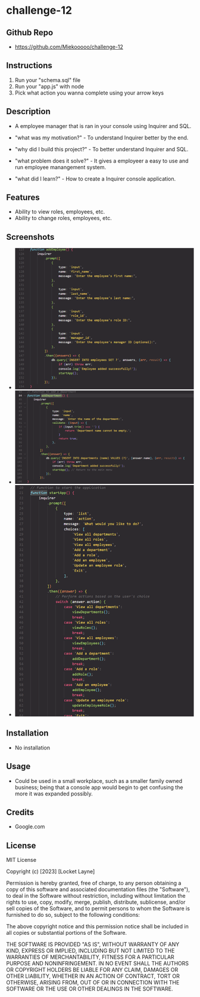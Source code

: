 # challenge-12


## Github Repo

- https://github.com/Miekooooo/challenge-12

## Instructions
1. Run your "schema.sql" file
2. Run your "app.js" with node
3. Pick what action you wanna complete using your arrow keys

## Description
- A employee manager that is ran in your console using Inquirer and SQL. 


- "what was my motivation?" - To understand Inquirer better by the end.
- "why did I build this project?" - To better understand Inquirer and SQL.
- "what problem does it solve?" - It gives a employeer a easy to use and run employee manangement system.
- "what did I learn?" - How to create a Inquirer console application.

## Features

- Ability to view roles, employees, etc.
- Ability to change roles, employees, etc.

## Screenshots

- ![Alt text](addEmployee_Function.PNG)
- ![Alt text](addDepartment_Function.PNG)
- ![Alt text](<Console options.PNG>)

## Installation

- No installation 

## Usage

- Could be used in a small workplace, such as a smaller family owned business; being that a console app would begin to get confusing the more it was expanded possibly.

## Credits

- Google.com 

## License 

MIT License

Copyright (c) [2023] [Locket Layne]

Permission is hereby granted, free of charge, to any person obtaining a copy
of this software and associated documentation files (the "Software"), to deal
in the Software without restriction, including without limitation the rights
to use, copy, modify, merge, publish, distribute, sublicense, and/or sell
copies of the Software, and to permit persons to whom the Software is
furnished to do so, subject to the following conditions:

The above copyright notice and this permission notice shall be included in all
copies or substantial portions of the Software.

THE SOFTWARE IS PROVIDED "AS IS", WITHOUT WARRANTY OF ANY KIND, EXPRESS OR
IMPLIED, INCLUDING BUT NOT LIMITED TO THE WARRANTIES OF MERCHANTABILITY,
FITNESS FOR A PARTICULAR PURPOSE AND NONINFRINGEMENT. IN NO EVENT SHALL THE
AUTHORS OR COPYRIGHT HOLDERS BE LIABLE FOR ANY CLAIM, DAMAGES OR OTHER
LIABILITY, WHETHER IN AN ACTION OF CONTRACT, TORT OR OTHERWISE, ARISING FROM,
OUT OF OR IN CONNECTION WITH THE SOFTWARE OR THE USE OR OTHER DEALINGS IN THE
SOFTWARE.